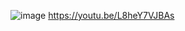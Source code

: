 
![image](https://user-images.githubusercontent.com/20149493/172374984-fd1f4e8a-7f32-4407-8711-ce1d56dc0da7.png)
https://youtu.be/L8heY7VJBAs

